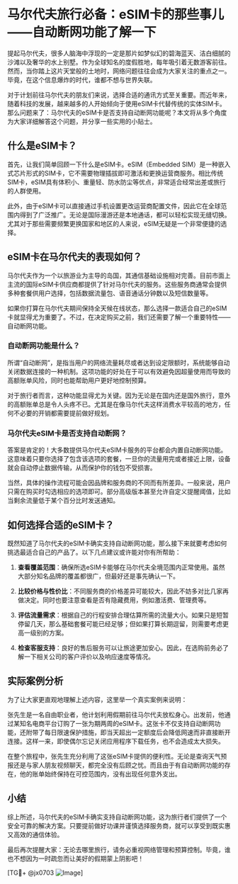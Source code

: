 # 马尔代夫旅行必备：eSIM卡的那些事儿——自动断网功能了解一下

提起马尔代夫，很多人脑海中浮现的一定是那片如梦似幻的碧海蓝天、洁白细腻的沙滩以及奢华的水上别墅。作为全球知名的度假胜地，每年吸引着无数游客前往。然而，当你踏上这片天堂般的土地时，网络问题往往会成为大家关注的重点之一。毕竟，在这个信息爆炸的时代，谁都不想与世界失联。

对于计划前往马尔代夫的朋友们来说，选择合适的通讯方式至关重要。而近年来，随着科技的发展，越来越多的人开始倾向于使用eSIM卡代替传统的实体SIM卡。那么问题来了：马尔代夫的eSIM卡是否支持自动断网功能呢？本文将从多个角度为大家详细解答这个问题，并分享一些实用的小贴士。

## 什么是eSIM卡？

首先，让我们简单回顾一下什么是eSIM卡。eSIM（Embedded SIM）是一种嵌入式芯片形式的SIM卡，它不需要物理插拔即可激活和更换运营商服务。相比传统SIM卡，eSIM具有体积小、重量轻、防水防尘等优点，非常适合经常出差或旅行的人群使用。

此外，由于eSIM卡可以直接通过手机设置更改运营商配置文件，因此它在全球范围内得到了广泛推广。无论是国际漫游还是本地通话，都可以轻松实现无缝切换。尤其对于那些需要频繁更换国家和地区的人来说，eSIM无疑是一个非常便捷的选择。

## eSIM卡在马尔代夫的表现如何？

马尔代夫作为一个以旅游业为主导的岛国，其通信基础设施相对完善。目前市面上主流的国际eSIM卡供应商都提供了针对马尔代夫的服务。这些服务商通常会提供多种套餐供用户选择，包括数据流量包、语音通话分钟数以及短信数量等。

如果你打算在马尔代夫期间保持全天候在线状态，那么选择一款适合自己的eSIM卡就显得尤为重要了。不过，在决定购买之前，我们还需要了解一个重要特性——自动断网功能。

### 自动断网功能是什么？

所谓“自动断网”，是指当用户的网络流量耗尽或者达到设定限额时，系统能够自动关闭数据连接的一种机制。这项功能的好处在于可以有效避免因超量使用而导致的高额账单风险，同时也能帮助用户更好地控制预算。

对于旅行者而言，这种功能显得尤为关键。因为无论是在国内还是国外旅行，意外的高额账单总是令人头疼不已。尤其是在像马尔代夫这样消费水平较高的地方，任何不必要的开销都需要提前做好规划。

### 马尔代夫eSIM卡是否支持自动断网？

答案是肯定的！大多数提供马尔代夫eSIM卡服务的平台都会内置自动断网功能。这意味着只要你选择了包含该选项的套餐，一旦你的流量用完或者接近上限，设备就会自动停止数据传输，从而保护你的钱包不受损害。

当然，具体的操作流程可能会因品牌和服务商的不同而有所差异。一般来说，用户只需在购买时勾选相应的选项即可。部分高级版本甚至允许自定义提醒阈值，比如当剩余流量低于某个百分比时发送通知。

## 如何选择合适的eSIM卡？

既然知道了马尔代夫的eSIM卡确实支持自动断网功能，那么接下来就要考虑如何挑选最适合自己的产品了。以下几点建议或许能对你有所帮助：

1. **查看覆盖范围**：确保所选eSIM卡能够在马尔代夫全境范围内正常使用。虽然大部分知名品牌的覆盖都很广，但最好还是事先确认一下。

2. **比较价格与性价比**：不同服务商的价格差异可能较大，因此不妨多对比几家再做决定。同时也要注意查看是否有隐藏费用，例如激活费、管理费等。

3. **评估流量需求**：根据自己的行程安排合理估算所需的流量大小。如果只是短暂停留几天，那么基础套餐可能已经足够；但如果打算长期逗留，则需要考虑更高一级别的方案。

4. **检查客服支持**：良好的售后服务可以让旅途更加安心。因此，在选购前务必了解一下相关公司的客户评价以及响应速度等情况。

## 实际案例分析

为了让大家更直观地理解上述内容，这里举一个真实案例来说明：

张先生是一名自由职业者，他计划利用假期前往马尔代夫放松身心。出发前，他通过某知名电商平台订购了一张为期两周的eSIM卡。这张卡不仅支持自动断网功能，还附带了每日限速保护措施，即当天超出一定额度后会降低网速而非直接断开连接。这样一来，即使偶尔忘记关闭应用程序下载任务，也不会造成太大损失。

在整个旅程中，张先生充分利用了这张eSIM卡提供的便利性。无论是查询天气预报还是与家人朋友视频聊天，都完全没有后顾之忧。而且由于有自动断网功能的存在，他的账单始终保持在可控范围内，没有出现任何意外支出。

## 小结

综上所述，马尔代夫的eSIM卡确实支持自动断网功能，这为旅行者们提供了一个安全可靠的解决方案。只要提前做好功课并谨慎选择服务商，就可以享受到既实惠又高效的通信体验。

最后再次提醒大家：无论去哪里旅行，请务必重视网络管理和预算控制。毕竟，谁也不想因为一时疏忽而让美好的假期蒙上阴影吧！

[TG💪+ @jx0703 ![Image](https://github.com/user-attachments/assets/dbca1d08-cadb-493c-b0ec-ad6f7a83f270)]